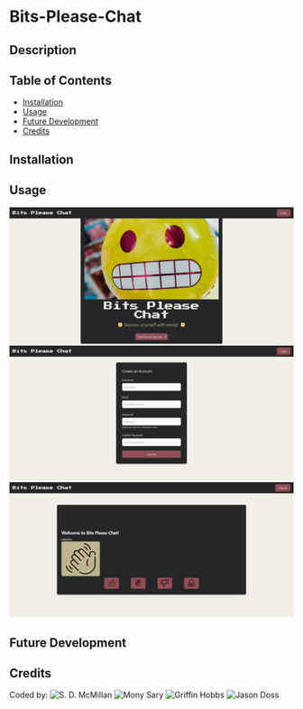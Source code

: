 # Bits-Please-Chat
## Description
  
  

  ## Table of Contents
  
  - [Installation](#installation)
  - [Usage](#usage)
  - [Future Development](#futuredevelopment)
  - [Credits](#credits) 
  
  ## Installation
  

  ## Usage
  <img src="/screenshots/home_page_scrnshot.png">
  <img src="/screenshots/signup_page_scrnshot.png">
  <img src="/screenshots/chat_page_scrnshot.png">

  ## Future Development

  ## Credits
 Coded by: ![S. D. McMillan](https://github.com/sdanimc) ![Mony Sary](https://github.com/monysary) ![Griffin Hobbs](https://github.com/ffirgin) ![Jason Doss](https://github.com/dossj88) 
 